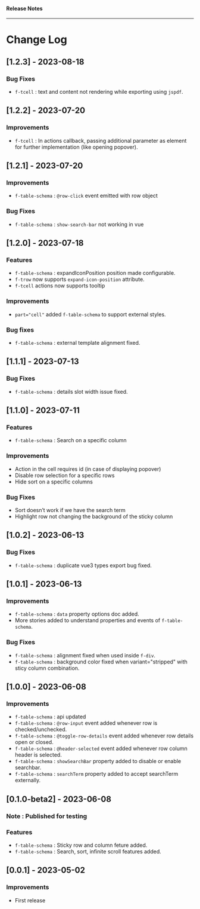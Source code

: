 <h4 class="margin-btm-8">Release Notes</h4>
<hr class="margin-btm-32" />

# Change Log

## [1.2.3] - 2023-08-18

### Bug Fixes
- `f-tcell` : text and content not rendering while exporting using `jspdf`.

## [1.2.2] - 2023-07-20

### Improvements
- `f-tcell` : In actions callback, passing additional parameter as element for further implementation (like opening popover).
## [1.2.1] - 2023-07-20

### Improvements
- `f-table-schema` : `@row-click` event emitted with row object

### Bug Fixes
- `f-table-schema` : `show-search-bar` not working in vue

## [1.2.0] - 2023-07-18

### Features
- `f-table-schema` : expandIconPosition position made configurable.
- `f-trow` now supports `expand-icon-position` attribute.
- `f-tcell` actions now supports tooltip

### Improvements
- `part="cell"` added `f-table-schema` to support external styles.

### Bug fixes
- `f-table-schema` : external template alignment fixed.

## [1.1.1] - 2023-07-13

### Bug Fixes
- `f-table-schema` : details slot width issue fixed.

## [1.1.0] - 2023-07-11

### Features
- `f-table-schema` : Search on a specific column
### Improvements
- Action in the cell requires id (in case of displaying popover)
- Disable row selection for a specific rows
- Hide sort on a specific columns
### Bug Fixes

- Sort doesn’t work if we have the search term
- Highlight row not changing the background of the sticky column

## [1.0.2] - 2023-06-13

### Bug Fixes

- `f-table-schema` : duplicate vue3 types export bug fixed.

## [1.0.1] - 2023-06-13

### Improvements

- `f-table-schema` : `data` property options doc added.
- More stories added to understand properties and events of `f-table-schema`.

### Bug Fixes

- `f-table-schema` : alignment fixed when used inside `f-div`.
- `f-table-schema` : background color fixed when variant="stripped" with sticy column combination.

## [1.0.0] - 2023-06-08

### Improvements

- `f-table-schema` : api updated
- `f-table-schema` : `@row-input` event added whenever row is checked/unchecked.
- `f-table-schema` : `@toggle-row-details` event added whenever row details open or closed.
- `f-table-schema` : `@header-selected` event added whenever row column header is selected.
- `f-table-schema` : `showSearchBar` property added to disable or enable searchbar.
- `f-table-schema` : `searchTerm` property added to accept searchTerm externally.

## [0.1.0-beta2] - 2023-06-08

### Note : Published for testing

### Features

- `f-table-schema` : Sticky row and column feture added.
- `f-table-schema` : Search, sort, infinite scroll features added.

## [0.0.1] - 2023-05-02

### Improvements

- First release
